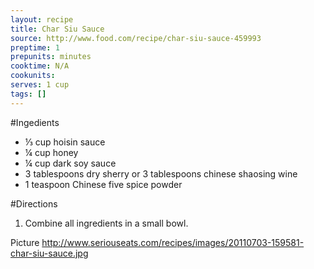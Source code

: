 ```yaml
---
layout: recipe
title: Char Siu Sauce
source: http://www.food.com/recipe/char-siu-sauce-459993
preptime: 1
prepunits: minutes
cooktime: N/A
cookunits: 
serves: 1 cup
tags: []
---
```

#Ingedients
* &#8531; cup hoisin sauce
* &frac14; cup honey
* &frac14; cup dark soy sauce
* 3 tablespoons dry sherry or 3 tablespoons chinese shaosing wine
* 1 teaspoon Chinese five spice powder

#Directions
1. Combine all ingredients in a small bowl.

Picture
http://www.seriouseats.com/recipes/images/20110703-159581-char-siu-sauce.jpg